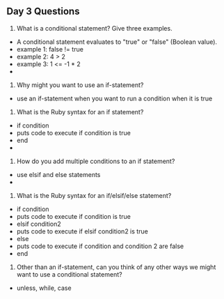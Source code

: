 ## Day 3 Questions

1. What is a conditional statement? Give three examples.
+ A conditional statement evaluates to "true" or "false" (Boolean value).  
+ example 1: false != true
+ example 2: 4 > 2
+ example 3: 1 <= -1 * 2
+
1. Why might you want to use an if-statement?
+ use an if-statement when you want to run a condition when it is true
1. What is the Ruby syntax for an if statement?
+ if condition
+   puts code to execute if condition is true
+ end
+
1. How do you add multiple conditions to an if statement?
+ use elsif and else statements
+
1. What is the Ruby syntax for an if/elsif/else statement?
+ if condition
+   puts code to execute if condition is true
+ elsif condition2
+   puts code to execute if elsif condition2 is true
+ else
+   puts code to execute if condition and condition 2 are false
+ end
1. Other than an if-statement, can you think of any other ways we might want to use a conditional statement?
+ unless, while, case
